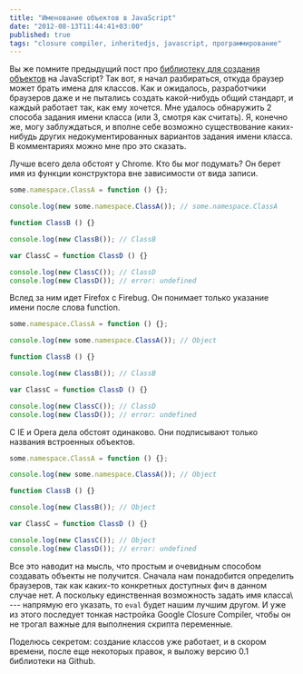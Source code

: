 ```yaml
---
title: "Именование объектов в JavaScript"
date: "2012-08-13T11:44:41+03:00"
published: true
tags: "closure compiler, inheritedjs, javascript, программирование"
---
```


Вы же помните предыдущий пост про [библиотеку для создания объектов](http://dikmax.name/post/jsclass) на JavaScript?
Так вот, я начал разбираться, откуда браузер может брать имена для классов. Как и ожидалось, разработчики браузеров
даже и не пытались создать какой-нибудь общий стандарт, и каждый работает так, как ему хочется. Мне удалось обнаружить
2 способа задания имени класса (или 3, смотря как считать). Я, конечно же, могу заблуждаться, и вполне себе возможно
существование каких-нибудь других недокументированных вариантов задания имени класса. В комментариях можно мне про это
сказать.

Лучше всего дела обстоят у Chrome. Кто бы мог подумать? Он берет имя из функции конструктора вне зависимости
от вида записи.

~~~~~javascript
some.namespace.ClassA = function () {};

console.log(new some.namespace.ClassA()); // some.namespace.ClassA

function ClassB () {}

console.log(new ClassB()); // ClassB

var ClassC = function ClassD () {}

console.log(new ClassC()); // ClassD
console.log(new ClassD()); // error: undefined
~~~~~

Вслед за ним идет Firefox с Firebug. Он понимает только указание имени после слова function. 

~~~~~javascript
some.namespace.ClassA = function () {};

console.log(new some.namespace.ClassA()); // Object

function ClassB () {}

console.log(new ClassB()); // ClassB

var ClassC = function ClassD () {}

console.log(new ClassC()); // ClassD
console.log(new ClassD()); // error: undefined
~~~~~

С IE и Opera дела обстоят одинаково. Они подписывают только названия встроенных объектов. 

~~~~~javascript
some.namespace.ClassA = function () {};

console.log(new some.namespace.ClassA()); // Object

function ClassB () {}

console.log(new ClassB()); // Object

var ClassC = function ClassD () {}

console.log(new ClassC()); // Object
console.log(new ClassD()); // error: undefined
~~~~~

Все это наводит на мысль, что простым и очевидным способом создавать объекты не получится. Сначала нам понадобится
определить браузеров, так как каких-то конкретных доступных фич в данном случае нет. А поскольку единственная
возможность задать имя класса\ --- напрямую его указать, то `eval` будет нашим лучшим другом. И уже из этого
последует тонкая настройка Google Closure Compiler, чтобы он не трогал важные для выполнения скрипта переменные.

Поделюсь секретом: создание классов уже работает, и в скором времени, после еще некоторых правок, я выложу версию 0.1
библиотеки на Github.
